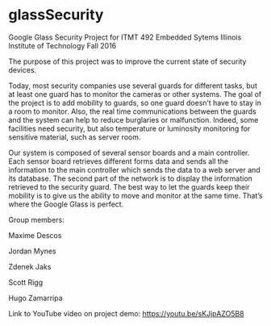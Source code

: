 # glassSecurity

Google Glass Security Project for ITMT 492 Embedded Sytems 
Illinois Institute of Technology Fall 2016

The purpose of this project was to improve the current state of security devices. 
 
Today, most security companies use several guards for different tasks, but at least one guard has to monitor the cameras or other systems. The goal of the project is to add mobility to guards, so one guard doesn’t have to stay in a room to monitor. Also, the real time communications between the guards and the system can help to reduce burglaries or malfunction. Indeed, some facilities need security, but also temperature or luminosity monitoring for sensitive material, such as server room. 

Our system is composed of several sensor boards and a main controller. Each sensor board retrieves different forms data and sends all the information to the main controller which sends the data to a web server and its database. The second part of the network is to display the information retrieved to the security guard. The best way to let the guards keep their mobility is to give us the ability to move and monitor at the same time. That’s where the Google Glass is perfect.

Group members:

Maxime Descos

Jordan Mynes

Zdenek Jaks

Scott Rigg

Hugo Zamarripa  

Link to YouTube video on project demo:
https://youtu.be/sKJjpAZO5B8

